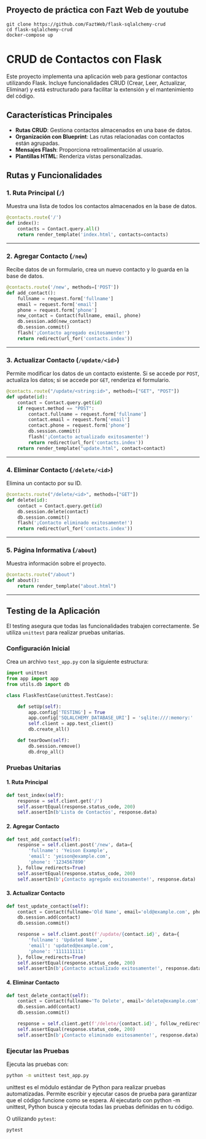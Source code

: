 ## Proyecto de práctica con Fazt Web de youtube
```
git clone https://github.com/FaztWeb/flask-sqlalchemy-crud
cd flask-sqlalchemy-crud
docker-compose up
```
# CRUD de Contactos con Flask
Este proyecto implementa una aplicación web para gestionar contactos utilizando Flask. Incluye funcionalidades CRUD (Crear, Leer, Actualizar, Eliminar) y está estructurado para facilitar la extensión y el mantenimiento del código.

## Características Principales

- **Rutas CRUD**: Gestiona contactos almacenados en una base de datos.
- **Organización con Blueprint**: Las rutas relacionadas con contactos están agrupadas.
- **Mensajes Flash**: Proporciona retroalimentación al usuario.
- **Plantillas HTML**: Renderiza vístas personalizadas.

## Rutas y Funcionalidades

### 1. Ruta Principal (`/`)
Muestra una lista de todos los contactos almacenados en la base de datos.

```python
@contacts.route('/')
def index():
    contacts = Contact.query.all()
    return render_template('index.html', contacts=contacts)
```

---

### 2. Agregar Contacto (`/new`)
Recibe datos de un formulario, crea un nuevo contacto y lo guarda en la base de datos.

```python
@contacts.route('/new', methods=['POST'])
def add_contact():
    fullname = request.form['fullname']
    email = request.form['email']
    phone = request.form['phone']
    new_contact = Contact(fullname, email, phone)
    db.session.add(new_contact)
    db.session.commit()
    flash('¡Contacto agregado exitosamente!')
    return redirect(url_for('contacts.index'))
```

---

### 3. Actualizar Contacto (`/update/<id>`)
Permite modificar los datos de un contacto existente. Si se accede por `POST`, actualiza los datos; si se accede por `GET`, renderiza el formulario.

```python
@contacts.route("/update/<string:id>", methods=["GET", "POST"])
def update(id):
    contact = Contact.query.get(id)
    if request.method == "POST":
        contact.fullname = request.form['fullname']
        contact.email = request.form['email']
        contact.phone = request.form['phone']
        db.session.commit()
        flash('¡Contacto actualizado exitosamente!')
        return redirect(url_for('contacts.index'))
    return render_template("update.html", contact=contact)
```

---

### 4. Eliminar Contacto (`/delete/<id>`)
Elimina un contacto por su ID.

```python
@contacts.route("/delete/<id>", methods=["GET"])
def delete(id):
    contact = Contact.query.get(id)
    db.session.delete(contact)
    db.session.commit()
    flash('¡Contacto eliminado exitosamente!')
    return redirect(url_for('contacts.index'))
```

---

### 5. Página Informativa (`/about`)
Muestra información sobre el proyecto.

```python
@contacts.route("/about")
def about():
    return render_template("about.html")
```

---

## Testing de la Aplicación

El testing asegura que todas las funcionalidades trabajen correctamente. Se utiliza `unittest` para realizar pruebas unitarias.

### Configuración Inicial

Crea un archivo `test_app.py` con la siguiente estructura:

```python
import unittest
from app import app
from utils.db import db

class FlaskTestCase(unittest.TestCase):

    def setUp(self):
        app.config['TESTING'] = True
        app.config['SQLALCHEMY_DATABASE_URI'] = 'sqlite:///:memory:'
        self.client = app.test_client()
        db.create_all()

    def tearDown(self):
        db.session.remove()
        db.drop_all()
```

### Pruebas Unitarias

#### 1. Ruta Principal

```python
def test_index(self):
    response = self.client.get('/')
    self.assertEqual(response.status_code, 200)
    self.assertIn(b'Lista de Contactos', response.data)
```

#### 2. Agregar Contacto

```python
def test_add_contact(self):
    response = self.client.post('/new', data={
        'fullname': 'Yeison Example',
        'email': 'yeison@example.com',
        'phone': '1234567890'
    }, follow_redirects=True)
    self.assertEqual(response.status_code, 200)
    self.assertIn(b'¡Contacto agregado exitosamente!', response.data)
```

#### 3. Actualizar Contacto

```python
def test_update_contact(self):
    contact = Contact(fullname='Old Name', email='old@example.com', phone='0000000000')
    db.session.add(contact)
    db.session.commit()

    response = self.client.post(f'/update/{contact.id}', data={
        'fullname': 'Updated Name',
        'email': 'updated@example.com',
        'phone': '1111111111'
    }, follow_redirects=True)
    self.assertEqual(response.status_code, 200)
    self.assertIn(b'¡Contacto actualizado exitosamente!', response.data)
```

#### 4. Eliminar Contacto

```python
def test_delete_contact(self):
    contact = Contact(fullname='To Delete', email='delete@example.com', phone='12345')
    db.session.add(contact)
    db.session.commit()

    response = self.client.get(f'/delete/{contact.id}', follow_redirects=True)
    self.assertEqual(response.status_code, 200)
    self.assertIn(b'¡Contacto eliminado exitosamente!', response.data)
```

### Ejecutar las Pruebas

Ejecuta las pruebas con:

```bash
python -m unittest test_app.py
```

unittest es el módulo estándar de Python para realizar pruebas automatizadas. Permite escribir y ejecutar casos de prueba para garantizar que el código funcione como se espera. Al ejecutarlo con python -m unittest, Python busca y ejecuta todas las pruebas definidas en tu código.

O utilizando `pytest`:

```bash
pytest
```

